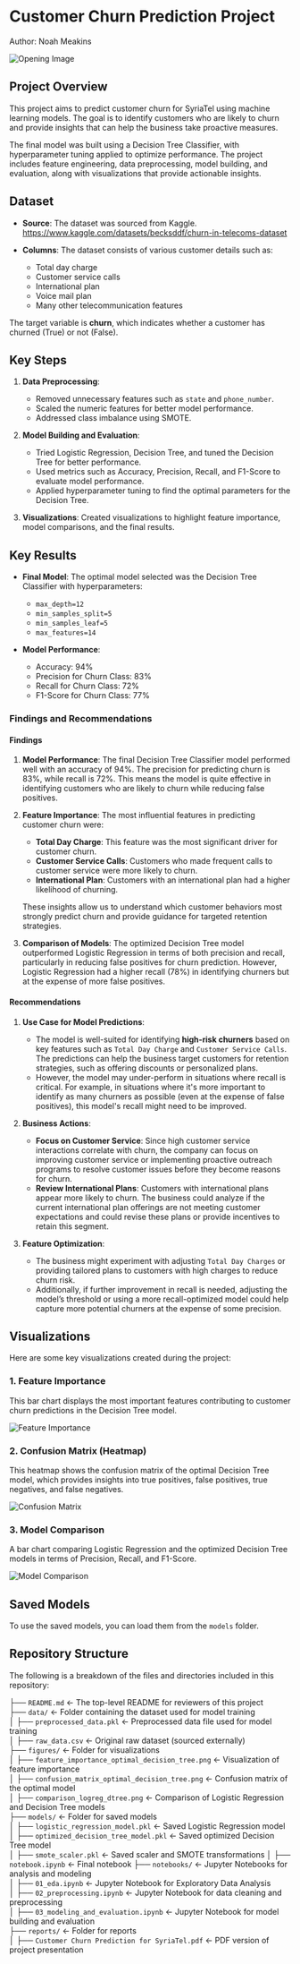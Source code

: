 # Customer Churn Prediction Project

Author: Noah Meakins

![Opening Image](images/SyriaTel_Project_Photo.jpg)

## Project Overview

This project aims to predict customer churn for SyriaTel using machine learning models. The goal is to identify customers who are likely to churn and provide insights that can help the business take proactive measures.

The final model was built using a Decision Tree Classifier, with hyperparameter tuning applied to optimize performance. The project includes feature engineering, data preprocessing, model building, and evaluation, along with visualizations that provide actionable insights.

## Dataset

- **Source**: The dataset was sourced from Kaggle.
<https://www.kaggle.com/datasets/becksddf/churn-in-telecoms-dataset>

- **Columns**: The dataset consists of various customer details such as:
  - Total day charge
  - Customer service calls
  - International plan
  - Voice mail plan
  - Many other telecommunication features

The target variable is **churn**, which indicates whether a customer has churned (True) or not (False).

## Key Steps

1. **Data Preprocessing**:
   - Removed unnecessary features such as `state` and `phone_number`.
   - Scaled the numeric features for better model performance.
   - Addressed class imbalance using SMOTE.

2. **Model Building and Evaluation**:
   - Tried Logistic Regression, Decision Tree, and tuned the Decision Tree for better performance.
   - Used metrics such as Accuracy, Precision, Recall, and F1-Score to evaluate model performance.
   - Applied hyperparameter tuning to find the optimal parameters for the Decision Tree.

3. **Visualizations**: Created visualizations to highlight feature importance, model comparisons, and the final results.

## Key Results

- **Final Model**: The optimal model selected was the Decision Tree Classifier with hyperparameters:
  - `max_depth=12`
  - `min_samples_split=5`
  - `min_samples_leaf=5`
  - `max_features=14`
  
- **Model Performance**:
  - Accuracy: 94%
  - Precision for Churn Class: 83%
  - Recall for Churn Class: 72%
  - F1-Score for Churn Class: 77%

### Findings and Recommendations

#### Findings

1. **Model Performance**: The final Decision Tree Classifier model performed well with an accuracy of 94%. The precision for predicting churn is 83%, while recall is 72%. This means the model is quite effective in identifying customers who are likely to churn while reducing false positives.

2. **Feature Importance**: The most influential features in predicting customer churn were:
   - **Total Day Charge**: This feature was the most significant driver for customer churn.
   - **Customer Service Calls**: Customers who made frequent calls to customer service were more likely to churn.
   - **International Plan**: Customers with an international plan had a higher likelihood of churning.

   These insights allow us to understand which customer behaviors most strongly predict churn and provide guidance for targeted retention strategies.

3. **Comparison of Models**: The optimized Decision Tree model outperformed Logistic Regression in terms of both precision and recall, particularly in reducing false positives for churn prediction. However, Logistic Regression had a higher recall (78%) in identifying churners but at the expense of more false positives.

#### Recommendations

1. **Use Case for Model Predictions**:
   - The model is well-suited for identifying **high-risk churners** based on key features such as `Total Day Charge` and `Customer Service Calls`. The predictions can help the business target customers for retention strategies, such as offering discounts or personalized plans.
   - However, the model may under-perform in situations where recall is critical. For example, in situations where it's more important to identify as many churners as possible (even at the expense of false positives), this model's recall might need to be improved.

2. **Business Actions**:
   - **Focus on Customer Service**: Since high customer service interactions correlate with churn, the company can focus on improving customer service or implementing proactive outreach programs to resolve customer issues before they become reasons for churn.
   - **Review International Plans**: Customers with international plans appear more likely to churn. The business could analyze if the current international plan offerings are not meeting customer expectations and could revise these plans or provide incentives to retain this segment.

3. **Feature Optimization**:
   - The business might experiment with adjusting `Total Day Charges` or providing tailored plans to customers with high charges to reduce churn risk.
   - Additionally, if further improvement in recall is needed, adjusting the model’s threshold or using a more recall-optimized model could help capture more potential churners at the expense of some precision.

## Visualizations

Here are some key visualizations created during the project:

### 1. Feature Importance

This bar chart displays the most important features contributing to customer churn predictions in the Decision Tree model.

![Feature Importance](figures/feature_importance_optimal_decision_tree.png)

### 2. Confusion Matrix (Heatmap)

This heatmap shows the confusion matrix of the optimal Decision Tree model, which provides insights into true positives, false positives, true negatives, and false negatives.

![Confusion Matrix](figures/confusion_matrix_optimal_decision_tree.png)

### 3. Model Comparison

A bar chart comparing Logistic Regression and the optimized Decision Tree models in terms of Precision, Recall, and F1-Score.

![Model Comparison](figures/comparison_logreg_dtree.png)

## Saved Models

To use the saved models, you can load them from the `models` folder.

## Repository Structure

The following is a breakdown of the files and directories included in this repository:

├── `README.md`                    <- The top-level README for reviewers of this project  
├── `data/`                         <- Folder containing the dataset used for model training  
│   ├── `preprocessed_data.pkl`     <- Preprocessed data file used for model training  
│   ├── `raw_data.csv`              <- Original raw dataset (sourced externally)  
├── `figures/`                      <- Folder for visualizations  
│   ├── `feature_importance_optimal_decision_tree.png`  <- Visualization of feature importance  
│   ├── `confusion_matrix_optimal_decision_tree.png`    <- Confusion matrix of the optimal model  
│   ├── `comparison_logreg_dtree.png`  <- Comparison of Logistic Regression and Decision Tree models  
├── `models/`                       <- Folder for saved models  
│   ├── `logistic_regression_model.pkl`  <- Saved Logistic Regression model  
│   ├── `optimized_decision_tree_model.pkl`  <- Saved optimized Decision Tree model  
│   ├── `smote_scaler.pkl`          <- Saved scaler and SMOTE transformations
│   ├── `notebook.ipynb`            <- Final notebook
├── `notebooks/`                    <- Jupyter Notebooks for analysis and modeling  
│   ├── `01_eda.ipynb`              <- Jupyter Notebook for Exploratory Data Analysis  
│   ├── `02_preprocessing.ipynb`    <- Jupyter Notebook for data cleaning and preprocessing  
│   ├── `03_modeling_and_evaluation.ipynb`  <- Jupyter Notebook for model building and evaluation  
├── `reports/`                      <- Folder for reports  
│   ├── `Customer Churn Prediction for SyriaTel.pdf`  <- PDF version of project presentation
